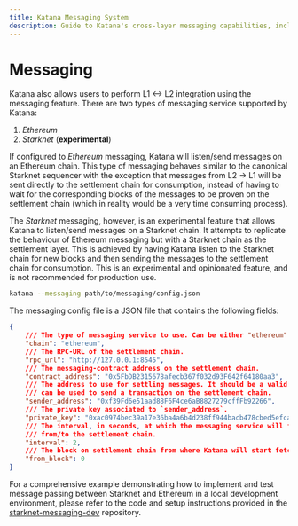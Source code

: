 ```yaml
---
title: Katana Messaging System
description: Guide to Katana's cross-layer messaging capabilities, including Ethereum and experimental Starknet messaging services configuration and implementation.
---
```


# Messaging

Katana also allows users to perform L1 <-> L2 integration using the messaging feature. There are two types of messaging service supported by Katana:

1. _Ethereum_
2. _Starknet_ (**experimental**)

If configured to _Ethereum_ messaging, Katana will listen/send messages on an Ethereum chain. This type of messaging behaves similar to the canonical Starknet sequencer with the exception that messages from L2 -> L1 will be sent directly to the settlement chain for consumption, instead of having to wait for the corresponding blocks of the messages to be proven on the settlement chain (which in reality would be a very time consuming process).

The _Starknet_ messaging, however, is an experimental feature that allows Katana to listen/send messages on a Starknet chain. It attempts to replicate the behaviour of Ethereum messaging but with a Starknet chain as the settlement layer. This is achieved by having Katana listen to the Starknet chain for new blocks and then sending the messages to the settlement chain for consumption. This is an experimental and opinionated feature, and is not recommended for production use.

```sh
katana --messaging path/to/messaging/config.json
```

The messaging config file is a JSON file that contains the following fields:

```json
{
    /// The type of messaging service to use. Can be either "ethereum" or "starknet".
    "chain": "ethereum",
    /// The RPC-URL of the settlement chain.
    "rpc_url": "http://127.0.0.1:8545",
    /// The messaging-contract address on the settlement chain.
    "contract_address": "0x5FbDB2315678afecb367f032d93F642f64180aa3",
    /// The address to use for settling messages. It should be a valid address that
    /// can be used to send a transaction on the settlement chain.
    "sender_address": "0xf39Fd6e51aad88F6F4ce6aB8827279cffFb92266",
    /// The private key associated to `sender_address`.
    "private_key": "0xac0974bec39a17e36ba4a6b4d238ff944bacb478cbed5efcae784d7bf4f2ff80",
    /// The interval, in seconds, at which the messaging service will fetch and settle messages
    /// from/to the settlement chain.
    "interval": 2,
    /// The block on settlement chain from where Katana will start fetching messages.
    "from_block": 0
}
```

For a comprehensive example demonstrating how to implement and test message passing between Starknet and Ethereum in a local development environment, please refer to the code and setup instructions provided in the [starknet-messaging-dev](https://github.com/glihm/starknet-messaging-dev) repository.
